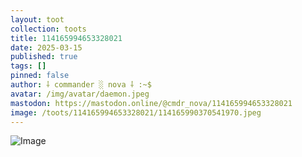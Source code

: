 ```yaml
---
layout: toot
collection: toots
title: 114165994653328021
date: 2025-03-15
published: true
tags: []
pinned: false
author: ⸸ commander ░ nova ⸸ :~$
avatar: /img/avatar/daemon.jpeg
mastodon: https://mastodon.online/@cmdr_nova/114165994653328021
image: /toots/114165994653328021/114165990370541970.jpeg
---
```




<img src="/toots/114165994653328021/114165990370541970.jpeg" alt="Image">
